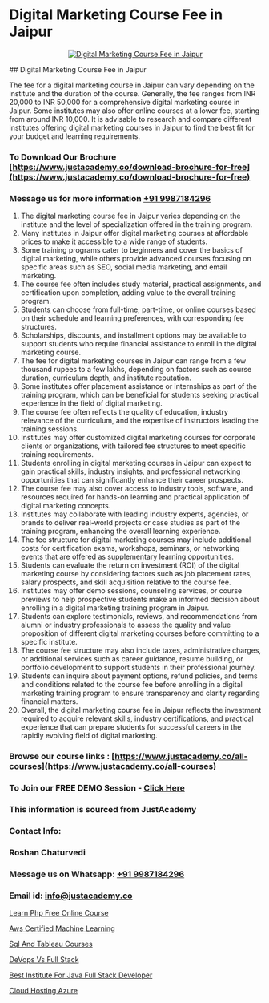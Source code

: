 # Digital Marketing Course Fee in Jaipur

<p align="center">
  <a href="https://justacademy.co/course-detail/digital-marketing">
    <img src="https://justacademy.co/storage2/course_image/1676636720_course_image.webp" alt="Digital Marketing Course Fee in Jaipur">
  </a>
</p>
## Digital Marketing Course Fee in Jaipur

The fee for a digital marketing course in Jaipur can vary depending on the institute and the duration of the course. Generally, the fee ranges from INR 20,000 to INR 50,000 for a comprehensive digital marketing course in Jaipur. Some institutes may also offer online courses at a lower fee, starting from around INR 10,000. It is advisable to research and compare different institutes offering digital marketing courses in Jaipur to find the best fit for your budget and learning requirements.
### To Download Our Brochure [https://www.justacademy.co/download-brochure-for-free](https://www.justacademy.co/download-brochure-for-free)
### Message us for more information [+91 9987184296](https://api.whatsapp.com/send?phone=919987184296)
1) The digital marketing course fee in Jaipur varies depending on the institute and the level of specialization offered in the training program.
2) Many institutes in Jaipur offer digital marketing courses at affordable prices to make it accessible to a wide range of students.
3) Some training programs cater to beginners and cover the basics of digital marketing, while others provide advanced courses focusing on specific areas such as SEO, social media marketing, and email marketing.
4) The course fee often includes study material, practical assignments, and certification upon completion, adding value to the overall training program.
5) Students can choose from full-time, part-time, or online courses based on their schedule and learning preferences, with corresponding fee structures.
6) Scholarships, discounts, and installment options may be available to support students who require financial assistance to enroll in the digital marketing course.
7) The fee for digital marketing courses in Jaipur can range from a few thousand rupees to a few lakhs, depending on factors such as course duration, curriculum depth, and institute reputation.
8) Some institutes offer placement assistance or internships as part of the training program, which can be beneficial for students seeking practical experience in the field of digital marketing.
9) The course fee often reflects the quality of education, industry relevance of the curriculum, and the expertise of instructors leading the training sessions.
10) Institutes may offer customized digital marketing courses for corporate clients or organizations, with tailored fee structures to meet specific training requirements.
11) Students enrolling in digital marketing courses in Jaipur can expect to gain practical skills, industry insights, and professional networking opportunities that can significantly enhance their career prospects.
12) The course fee may also cover access to industry tools, software, and resources required for hands-on learning and practical application of digital marketing concepts.
13) Institutes may collaborate with leading industry experts, agencies, or brands to deliver real-world projects or case studies as part of the training program, enhancing the overall learning experience.
14) The fee structure for digital marketing courses may include additional costs for certification exams, workshops, seminars, or networking events that are offered as supplementary learning opportunities.
15) Students can evaluate the return on investment (ROI) of the digital marketing course by considering factors such as job placement rates, salary prospects, and skill acquisition relative to the course fee.
16) Institutes may offer demo sessions, counseling services, or course previews to help prospective students make an informed decision about enrolling in a digital marketing training program in Jaipur.
17) Students can explore testimonials, reviews, and recommendations from alumni or industry professionals to assess the quality and value proposition of different digital marketing courses before committing to a specific institute.
18) The course fee structure may also include taxes, administrative charges, or additional services such as career guidance, resume building, or portfolio development to support students in their professional journey.
19) Students can inquire about payment options, refund policies, and terms and conditions related to the course fee before enrolling in a digital marketing training program to ensure transparency and clarity regarding financial matters.
20) Overall, the digital marketing course fee in Jaipur reflects the investment required to acquire relevant skills, industry certifications, and practical experience that can prepare students for successful careers in the rapidly evolving field of digital marketing.

### Browse our course links : [https://www.justacademy.co/all-courses](https://www.justacademy.co/all-courses) 
### To Join our FREE DEMO Session - [Click Here](https://www.justacademy.co/register-for-course-demo)


### This information is sourced from JustAcademy
### Contact Info:
### Roshan Chaturvedi
### Message us on Whatsapp: [+91 9987184296](https://api.whatsapp.com/send?phone=919987184296)
### Email id: [info@justacademy.co](mailto:info@justacademy.co)
                
[Learn Php Free Online Course](https://www.linkedin.com/pulse/learn-php-free-online-course-justacademy-hyderabad-ihctc?trackingId=5nuwwmpbA%2FCrG%2F%2FQshLLLw%3D%3D&lipi=urn%3Ali%3Apage%3Ad_flagship3_company_admin%3BHOARzOn6RjSLHiGUJj0uqA%3D%3D)

[Aws Certified Machine Learning](https://www.linkedin.com/pulse/aws-certified-machine-learning-justacademy-belfast-zzlme?trackingId=aKEg8lR3vn3WUpNMGGE3vQ%3D%3D&lipi=urn%3Ali%3Apage%3Ad_flagship3_company_admin%3BOulg0aX4Sr2isWcwcbyj2w%3D%3D)

[Sql And Tableau Courses](https://medium.com/@prempja40/sql-and-tableau-courses-285f9b4e629b)

[DeVops Vs Full Stack](https://medium.com/@shivamja27/devops-vs-full-stack-1d1dca19890b)

[Best Institute For Java Full Stack Developer](https://justacademyin.github.io/justacademy/best-institute-for-java-full-stack-developer)

[Cloud Hosting Azure](https://justacademyin.github.io/justacademy/cloud-hosting-azure)

